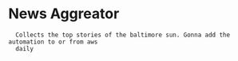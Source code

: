 # News Aggreator


      Collects the top stories of the baltimore sun. Gonna add the automation to or from aws
      daily
